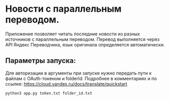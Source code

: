 # Новости с параллельным переводом.

Приложение позволяет читать последние новости из разных источников с параллельным переводом. Перевод выполняется через API Яндекс Переводчика, язык оригинала определяется автоматически.

## Параметры запуска:
Для авторизации в аргументы при запуске нужно передать пути к файлам с OAuth-токеном и folderId. Подробнее в комментариях и по ссылке: https://cloud.yandex.ru/docs/translate/quickstart
```sh
python3 app.py token.txt folder_id.txt 
```
